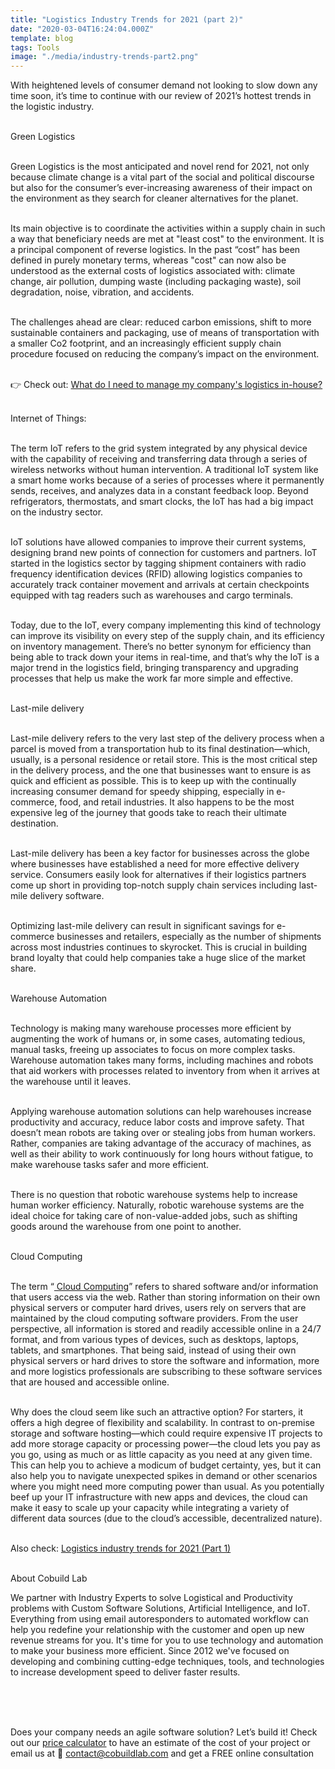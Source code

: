 ```yaml
---
title: "Logistics Industry Trends for 2021 (part 2)"
date: "2020-03-04T16:24:04.000Z"
template: blog
tags: Tools
image: "./media/industry-trends-part2.png"
---
```


With heightened levels of consumer demand not looking to slow down any time soon, it’s time to continue with our review of 2021’s hottest trends in the logistic industry. <br> </br>



 <title-3 align="centered"> Green Logistics  </title-3> <br> </br>

Green Logistics is the most anticipated and novel rend for 2021, not only because climate change is a vital part of the social and political discourse but also for the consumer’s ever-increasing awareness of their impact on the environment as they search for cleaner alternatives for the planet. <br> </br>

Its main objective is to coordinate the activities within a supply chain in such a way that beneficiary needs are met at "least cost" to the environment. It is a principal component of reverse logistics. In the past “cost” has been defined in purely monetary terms, whereas "cost" can now also be understood as the external costs of logistics associated with: climate change, air pollution, dumping waste (including packaging waste), soil degradation, noise, vibration, and accidents. <br> </br>

The challenges ahead are clear: reduced carbon emissions, shift to more sustainable containers and packaging, use of means of transportation with a smaller Co2 footprint, and an increasingly efficient supply chain procedure focused on reducing the company’s impact on the environment. <br> </br>

<title-6 align="centered"> 👉 Check out: <a target="_blank" href="https://cobuildlab.com/blog/what-do-I-need-to-manage-my-companys-logistics/amp/"> What do I need to manage my company's logistics in-house?</a> </title-6>  <br> </br>



<title-3 align="centered"> Internet of Things:  </title-3> <br> </br>

The term IoT refers to the grid system integrated by any physical device with the capability of receiving and transferring data through a series of wireless networks without human intervention. A traditional IoT system like a smart home works because of a series of processes where it permanently sends, receives, and analyzes data in a constant feedback loop. Beyond refrigerators, thermostats, and smart clocks, the IoT has had a big impact on the industry sector. <br> </br>

IoT solutions have allowed companies to improve their current systems, designing brand new points of connection for customers and partners. IoT started in the logistics sector by tagging shipment containers with radio frequency identification devices (RFID) allowing logistics companies to accurately track container movement and arrivals at certain checkpoints equipped with tag readers such as warehouses and cargo terminals. <br> </br>

Today, due to the IoT, every company implementing this kind of technology can improve its visibility on every step of the supply chain, and its efficiency on inventory management. There’s no better synonym for efficiency than being able to track down your items in real-time, and that’s why the IoT is a major trend in the logistics field, bringing transparency and upgrading processes that help us make the work far more simple and effective. <br> </br>


 <title-3 align="centered"> Last-mile delivery </title-3> <br> </br>
 
 Last-mile delivery refers to the very last step of the delivery process when a parcel is moved from a transportation hub to its final destination—which, usually, is a personal residence or retail store. This is the most critical step in the delivery process, and the one that businesses want to ensure is as quick and efficient as possible. This is to keep up with the continually increasing consumer demand for speedy shipping, especially in e-commerce, food, and retail industries. It also happens to be the most expensive leg of the journey that goods take to reach their ultimate destination. <br> </br>
	
Last-mile delivery has been a key factor for businesses across the globe where businesses have established a need for more effective delivery service. Consumers easily look for alternatives if their logistics partners come up short in providing top-notch supply chain services including last-mile delivery software.  <br> </br>

Optimizing last-mile delivery can result in significant savings for e-commerce businesses and retailers, especially as the number of shipments across most industries continues to skyrocket. This is crucial in building brand loyalty that could help companies take a huge slice of the market share. <br> </br>



 <title-3 align="centered"> Warehouse Automation</title-3> <br> </br>
 
 Technology is making many warehouse processes more efficient by augmenting the work of humans or, in some cases, automating tedious, manual tasks, freeing up associates to focus on more complex tasks. Warehouse automation takes many forms, including machines and robots that aid workers with processes related to inventory from when it arrives at the warehouse until it leaves.  <br> </br>

Applying warehouse automation solutions can help warehouses increase productivity and accuracy, reduce labor costs and improve safety. That doesn’t mean robots are taking over or stealing jobs from human workers. Rather, companies are taking advantage of the accuracy of machines, as well as their ability to work continuously for long hours without fatigue, to make warehouse tasks safer and more efficient. <br> </br>

There is no question that robotic warehouse systems help to increase human worker efficiency. Naturally, robotic warehouse systems are the ideal choice for taking care of non-value-added jobs, such as shifting goods around the warehouse from one point to another. <br> </br>



 <title-3 align="centered"> Cloud Computing </title-3> <br> </br>
 
 The term “<a target="_blank" href="https://cobuildlab.com/blog/what-startups-develop-by-2020/amp/"> Cloud Computing</a>” refers to shared software and/or information that users access via the web. Rather than storing information on their own physical servers or computer hard drives, users rely on servers that are maintained by the cloud computing software providers. From the user perspective, all information is stored and readily accessible online in a 24/7 format, and from various types of devices, such as desktops, laptops, tablets, and smartphones. That being said, instead of using their own physical servers or hard drives to store the software and information, more and more logistics professionals are subscribing to these software services that are housed and accessible online. <br> </br>

Why does the cloud seem like such an attractive option? For starters, it offers a high degree of flexibility and scalability. In contrast to on-premise storage and software hosting—which could require expensive IT projects to add more storage capacity or processing power—the cloud lets you pay as you go, using as much or as little capacity as you need at any given time. This can help you to achieve a modicum of budget certainty, yes, but it can also help you to navigate unexpected spikes in demand or other scenarios where you might need more computing power than usual. As you potentially beef up your IT infrastructure with new apps and devices, the cloud can make it easy to scale up your capacity while integrating a variety of different data sources (due to the cloud’s accessible, decentralized nature). <br> </br>

Also check: <a target="_blank" href="https://cobuildlab.com/blog/logistics-industry-trends-for-2021/"> Logistics industry trends for 2021 (Part 1)</a> <br> </br>


<title-5 align="left"> About Cobuild Lab </title-5>

We partner with Industry Experts to solve Logistical and Productivity problems with Custom Software Solutions, Artificial Intelligence, and IoT.  Everything from using email autoresponders to automated workflow can help you redefine your relationship with the customer and open up new revenue streams for you. It's time for you to use technology and automation to make your business more efficient. Since 2012 we've focused on developing and combining cutting-edge techniques, tools, and technologies to increase development speed to deliver faster results. <br> </br>

<youtube-video id="5fbYxQNgJ7s&"></youtube-video>  <br> </br>

Does your company needs an agile software solution? Let’s build it! Check out our <a target="_blank" href="https://cobuildlab.com/price-calculator/">  price calculator</a> to have an estimate of the cost of your project or email us at 📩 contact@cobuildlab.com and get a FREE online consultation 
